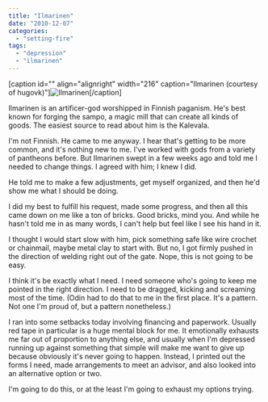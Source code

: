 ```yaml
---
title: "Ilmarinen"
date: "2010-12-07"
categories: 
  - "setting-fire"
tags: 
  - "depression"
  - "ilmarinen"
---
```


\[caption id="" align="alignright" width="216" caption="Ilmarinen (courtesy of hugovk)"\]![](images/ilmarinen_hugovk.jpg "Ilmarinen")\[/caption\]

Ilmarinen is an artificer-god worshipped in Finnish paganism. He's best known for forging the sampo, a magic mill that can create all kinds of goods. The easiest source to read about him is the Kalevala.

I'm not Finnish. He came to me anyway. I hear that's getting to be more common, and it's nothing new to me. I've worked with gods from a variety of pantheons before. But Ilmarinen swept in a few weeks ago and told me I needed to change things. I agreed with him; I knew I did.

He told me to make a few adjustments, get myself organized, and then he'd show me what I should be doing.

I did my best to fulfill his request, made some progress, and then all this came down on me like a ton of bricks. Good bricks, mind you. And while he hasn't told me in as many words, I can't help but feel like I see his hand in it.

I thought I would start slow with him, pick something safe like wire crochet or chainmail, maybe metal clay to start with. But no, I got firmly pushed in the direction of welding right out of the gate. Nope, this is not going to be easy.

I think it's be exactly what I need. I need someone who's going to keep me pointed in the right direction. I need to be dragged, kicking and screaming most of the time. (Odin had to do that to me in the first place. It's a pattern. Not one I'm proud of, but a pattern nonetheless.)

I ran into some setbacks today involving financing and paperwork. Usually red tape in particular is a huge mental block for me. It emotionally exhausts me far out of proportion to anything else, and usually when I'm depressed running up against something that simple will make me want to give up because obviously it's never going to happen. Instead, I printed out the forms I need, made arrangements to meet an advisor, and also looked into an alternative option or two.

I'm going to do this, or at the least I'm going to exhaust my options trying.
